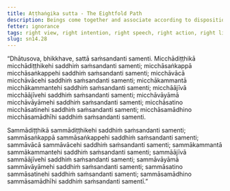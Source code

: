 ```yaml
---
title: Aṭṭhaṅgika sutta - The Eightfold Path
description: Beings come together and associate according to disposition. Those with wrong views come together and associate with those with wrong views, and similar for the other eight factors. Those with right views come together and associate with those with right views, and similar for the other eight factors.
fetter: ignorance
tags: right view, right intention, right speech, right action, right livelihood, right effort, right mindfulness, right collectedness, wrong view, wrong intention, wrong speech, wrong action, wrong livelihood, wrong effort, wrong mindfulness, wrong collectedness, beings, friendship, sn, sn12-21, sn14
slug: sn14.28
---
```


“Dhātusova, bhikkhave, sattā saṁsandanti samenti. Micchādiṭṭhikā micchādiṭṭhikehi saddhiṁ saṁsandanti samenti; micchāsaṅkappā micchāsaṅkappehi saddhiṁ saṁsandanti samenti; micchāvācā micchāvācehi saddhiṁ saṁsandanti samenti; micchākammantā micchākammantehi saddhiṁ saṁsandanti samenti; micchāājīvā micchāājīvehi saddhiṁ saṁsandanti samenti; micchāvāyāmā micchāvāyāmehi saddhiṁ saṁsandanti samenti; micchāsatino micchāsatinehi saddhiṁ saṁsandanti samenti; micchāsamādhino micchāsamādhīhi saddhiṁ saṁsandanti samenti.

Sammādiṭṭhikā sammādiṭṭhikehi saddhiṁ saṁsandanti samenti; sammāsaṅkappā sammāsaṅkappehi saddhiṁ saṁsandanti samenti; sammāvācā sammāvācehi saddhiṁ saṁsandanti samenti; sammākammantā sammākammantehi saddhiṁ saṁsandanti samenti; sammāājīvā sammāājīvehi saddhiṁ saṁsandanti samenti; sammāvāyāmā sammāvāyāmehi saddhiṁ saṁsandanti samenti; sammāsatino sammāsatinehi saddhiṁ saṁsandanti samenti; sammāsamādhino sammāsamādhīhi saddhiṁ saṁsandanti samentī.”
